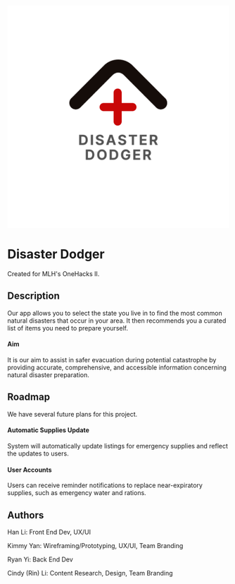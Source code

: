 ![Logo](DisasterDodgerLogo.png)
# Disaster Dodger

Created for MLH's OneHacks II.

## Description

Our app allows you to select the state you live in to find the most common natural disasters that occur in your area. It then recommends you a curated list of items you need to prepare yourself.

#### Aim
It is our aim to assist in safer evacuation during potential catastrophe by providing accurate, comprehensive, and accessible information concerning natural disaster preparation.


## Roadmap

We have several future plans for this project.

#### Automatic Supplies Update

System will automatically update listings for emergency supplies and reflect the updates to users.

#### User Accounts

Users can receive reminder notifications to replace near-expiratory supplies, such as emergency water and rations.

## Authors
Han Li: Front End Dev, UX/UI

Kimmy Yan: Wireframing/Prototyping, UX/UI, Team Branding

Ryan Yi: Back End Dev

Cindy (Rin) Li: Content Research, Design, Team Branding

